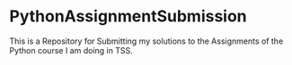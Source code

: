 # PythonAssignmentSubmission
This is a Repository for Submitting my solutions to the Assignments of the Python course I am doing in TSS. 
